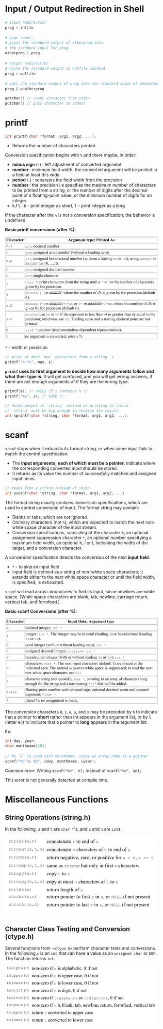 # Input / Output Redirection in Shell

```bash
# input redirection
prog < infile

# pipe input:
# pipes the standard output of otherprog into
# the standard input for prog.
otherprog | prog

# output redirection
# write the standard output to outfile instead
prog > outfile

# puts the standard output of prog into the standard input of anotherprog.
prog | anotherprog
```


```c
getchar() // reads character from stdin
putchar() // puts character to stdout
```

# printf

```c
int printf(char *format, arg1, arg2, ...);
```

- Returns the number of characters printed.

Conversion specification begins with `%` and there maybe, in order:
- **minus sign** (-) : left adjustment of converted argument
- **number** : minimum field width. the converted argument will be printed in a field at least this wide.
- **period** (.) : separates the field width from the precision
- **number** : the precision i.e specifies the maximum number of characters to be printed from a string, or the number of digits after the decimal point of a floating-point value, or the minimum number of digits for an integer.
- **`h` / `l`**  : `h` - print integer as short, `l` - print integer as a long

If the character after the `%` is not a conversion specification, the behavior is undefined.

**Basic printf conversions (after %)**:

![./assets/Pasted image 20240817092422.png](./assets/Pasted%20image%2020240817092422.png)

`*` - width or precision

```c
// print at most `max` characters from a string `s`
printf("%.*s", max, s);
```


**`printf` uses its first argument to decide how many arguments follow and what**
**their type is**. It will get confused, and you will get wrong answers, if there are not enough arguments of if they are the wrong type.

```c
printf(s); /* FAILS if s contains % */
printf("%s", s); /* SAFE */
```


```c
// holds output in `string` instead of printing to stdout
// `string` must be big enough to receive the result.
int sprintf(char *string, char *format, arg1, arg2, ...);
```

# scanf

`scanf` stops when it exhausts its format string, or when some input fails to match the control specification.
- The **input arguments**, **each of which must be a pointer**, indicate where the corresponding converted input should be stored.
- It returns as its value the number of successfully matched and assigned input items.

```c
// reads from a string instead of stdin
int sscanf(char *string, char *format, arg1, arg2, ...)
```

The format string usually contains conversion specifications, which are used to control
conversion of input. The format string may contain:
- Blanks or tabs, which are not ignored.
- Ordinary characters (not `%`), which are expected to match the next non-white space character of the input stream.
- Conversion specifications, consisting of the character `%`, an optional assignment suppression character `*`, an optional number specifying a maximum field width, an optional h, l or L indicating the width of the target, and a conversion character.

A conversion specification directs the conversion of the next **input field**.
- `*` - to skip an input field
- input field is defined as a string of non-white space characters; it extends either to the next white space character or until the field width, is specified, is exhausted.

`scanf` will read across boundaries to find its input, since newlines are white space. (White
space characters are blank, tab, newline, carriage return, vertical tab, and formfeed.)

**Basic scanf Conversions (after %)**:

![./assets/Pasted image 20240817123207.png](./assets/Pasted%20image%2020240817123207.png)

The conversion characters `d`, `i`, `o`, `u`, and `x` may be preceded by **`h`** to indicate that a pointer to **short** rather than int appears in the argument list, or by **`l`** (letter ell) to indicate that a pointer to **long** appears in the argument list.

Ex:
```c
int day, year;
char monthname[20];

// No `&` is used with monthname, since an array name is a pointer
scanf("%d %s %d", &day, monthname, &year);
```

Common error:
Writing
	`scanf("%d", n);`
instead of
	`scanf("%d", &n);`

This error is not generally detected at compile time.

# Miscellaneous Functions

## String Operations (string.h)

In the following, `s` and `t` are `char *`'s, and `c` and `n` are `int`s.

![./assets/Pasted image 20240819132950.png#center](./assets/Pasted%20image%2020240819132950.png#center.md)

## Character Class Testing and Conversion (ctype.h)

Several functions from` <ctype.h>` perform character tests and conversions. In the following,`c` is an `int` that can have a value as an `unsigned char` or `EOF`. The function returns `int`:

![./assets/Pasted image 20240819133110.png#center](./assets/Pasted%20image%2020240819133110.png#center.md)


